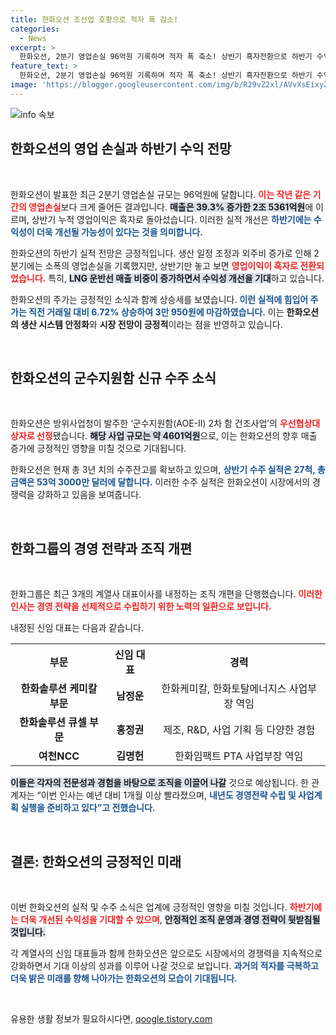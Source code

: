 ```yaml
---
title: 한화오션 조선업 호황으로 적자 폭 감소!
categories:
  - News
excerpt: >
  한화오션, 2분기 영업손실 96억원 기록하며 적자 폭 축소! 상반기 흑자전환으로 하반기 수익 개선 기대. 방위사업 수주로 성장 발판 마련. 대표이사 내정 소식까지, 이 모든 응집된 전략의 내막을 들어보세요!
feature_text: >
  한화오션, 2분기 영업손실 96억원 기록하며 적자 폭 축소! 상반기 흑자전환으로 하반기 수익 개선 기대. 방위사업 수주로 성장 발판 마련. 대표이사 내정 소식까지, 이 모든 응집된 전략의 내막을 들어보세요!
image: 'https://blogger.googleusercontent.com/img/b/R29vZ2xl/AVvXsEixyZcFfHzMRdzZMjFBmAUKJYCLCGyLL1o632UiGVXcaFdKo_bkvkuCioo0uUKlGfBVcT3P84aROyZIXSBEx3Aw5nCQ3pTgDom1WDC4m8eifvWiAmWEEVb4x6G_l8C0QH225ldMjyaFvpxGEBGNO37VmDTDMHGhJPq73UglMfDca1-0aw/s1600/blogspot.png'
---
```


<p><img src="https://blogger.googleusercontent.com/img/b/R29vZ2xl/AVvXsEixyZcFfHzMRdzZMjFBmAUKJYCLCGyLL1o632UiGVXcaFdKo_bkvkuCioo0uUKlGfBVcT3P84aROyZIXSBEx3Aw5nCQ3pTgDom1WDC4m8eifvWiAmWEEVb4x6G_l8C0QH225ldMjyaFvpxGEBGNO37VmDTDMHGhJPq73UglMfDca1-0aw/s1600/blogspot.png" alt="info 속보" /></p>

<h2 data-ke-size="size26">한화오션의 영업 손실과 하반기 수익 전망</h2>

<p data-ke-size="size16">&nbsp;</p>

<p>한화오션이 발표한 최근 2분기 영업손실 규모는 96억원에 달합니다. <b><span style="color: #ee2323;">이는 작년 같은 기간의 영업손실</span></b>보다 크게 줄어든 결과입니다. <b><span style="background-color: #21538527;">매출은 39.3% 증가한 2조 5361억원</span></b>에 이르며, 상반기 누적 영업이익은 흑자로 돌아섰습니다. 이러한 실적 개선은 <b><span style="color: #1a5490;">하반기에는 수익성이 더욱 개선될 가능성이 있다는 것을 의미합니다.</span></b> </p>

<p>한화오션의 하반기 실적 전망은 긍정적입니다. 생산 일정 조정과 외주비 증가로 인해 2분기에는 소폭의 영업손실을 기록했지만, 상반기만 놓고 보면 <b><span style="color: #ee2323;">영업이익이 흑자로 전환되었습니다.</span></b> 특히, <b><span style="background-color: #21538527;">LNG 운반선 매출 비중이 증가하면서 수익성 개선을 기대</span></b>하고 있습니다. </p>

<p>한화오션의 주가는 긍정적인 소식과 함께 상승세를 보였습니다. <b><span style="color: #1a5490;">이런 실적에 힘입어 주가는 직전 거래일 대비 6.72% 상승하여 3만 950원에 마감하였습니다.</span></b> 이는 <b>한화오션의 생산 시스템 안정화</b>와 <b>시장 전망이 긍정적</b>이라는 점을 반영하고 있습니다.</p>

<p data-ke-size="size16">&nbsp;</p>

<h2 data-ke-size="size26">한화오션의 군수지원함 신규 수주 소식</h2>

<p data-ke-size="size16">&nbsp;</p>

<p>한화오션은 방위사업청이 발주한 ‘군수지원함(AOE-II) 2차 함 건조사업’의 <b><span style="color: #ee2323;">우선협상대상자로 선정</span></b>됐습니다. <b><span style="background-color: #21538527;">해당 사업 규모는 약 4601억원</span></b>으로, 이는 한화오션의 향후 매출 증가에 긍정적인 영향을 미칠 것으로 기대됩니다.</p>

<p>한화오션은 현재 총 3년 치의 수주잔고를 확보하고 있으며, <b><span style="color: #1a5490;">상반기 수주 실적은 27척, 총 금액은 53억 3000만 달러에 달합니다.</span></b> 이러한 수주 실적은 한화오션이 시장에서의 경쟁력을 강화하고 있음을 보여줍니다. </p>

<p data-ke-size="size16">&nbsp;</p>

<h2 data-ke-size="size26">한화그룹의 경영 전략과 조직 개편</h2>

<p data-ke-size="size16">&nbsp;</p>

<p>한화그룹은 최근 3개의 계열사 대표이사를 내정하는 조직 개편을 단행했습니다. <b><span style="color: #ee2323;">이러한 인사는 경영 전략을 선제적으로 수립하기 위한 노력의 일환으로 보입니다.</span></b> </p>

<p>내정된 신임 대표는 다음과 같습니다. </p>

<table>
    <tr>
        <th style="text-align: center;">부문</th>
        <th style="text-align: center;">신임 대표</th>
        <th style="text-align: center;">경력</th>
    </tr>
    <tr>
        <td style="text-align: center; height: 17px;"><b>한화솔루션 케미칼 부문</b></td>
        <td style="text-align: center; height: 17px;"><b>남정운</b></td>
        <td style="text-align: center; height: 17px;">한화케미칼, 한화토탈에너지스 사업부장 역임</td>
    </tr>
    <tr>
        <td style="text-align: center; height: 17px;"><b>한화솔루션 큐셀 부문</b></td>
        <td style="text-align: center; height: 17px;"><b>홍정권</b></td>
        <td style="text-align: center; height: 17px;">제조, R&D, 사업 기획 등 다양한 경험</td>
    </tr>
    <tr>
        <td style="text-align: center; height: 17px;"><b>여천NCC</b></td>
        <td style="text-align: center; height: 17px;"><b>김명헌</b></td>
        <td style="text-align: center; height: 17px;">한화임팩트 PTA 사업부장 역임</td>
    </tr>
</table>

<p><b><span style="background-color: #21538527;">이들은 각자의 전문성과 경험을 바탕으로 조직을 이끌어 나갈</span></b> 것으로 예상됩니다. 한 관계자는 “이번 인사는 예년 대비 1개월 이상 빨라졌으며, <b><span style="color: #1a5490;">내년도 경영전략 수립 및 사업계획 실행을 준비하고 있다”고 전했습니다.</span></b> </p>

<p data-ke-size="size16">&nbsp;</p>

<h2 data-ke-size="size26">결론: 한화오션의 긍정적인 미래</h2>

<p data-ke-size="size16">&nbsp;</p>

<p>이번 한화오션의 실적 및 수주 소식은 업계에 긍정적인 영향을 미칠 것입니다. <b><span style="color: #ee2323;">하반기에는 더욱 개선된 수익성을 기대할 수 있으며</span></b>, <b><span style="background-color: #21538527;">안정적인 조직 운영과 경영 전략이 뒷받침될 것입니다.</span></b> </p>

<p>각 계열사의 신임 대표들과 함께 한화오션은 앞으로도 시장에서의 경쟁력을 지속적으로 강화하면서 기대 이상의 성과를 이루어 나갈 것으로 보입니다. <b><span style="color: #1a5490;">과거의 적자를 극복하고 더욱 밝은 미래를 향해 나아가는 한화오션의 모습이 기대됩니다.</span></b> </p>

<p data-ke-size="size16">&nbsp;</p>
유용한 생활 정보가 필요하시다면, <a href="https://qoogle.tistory.com" rel="dofollow">qoogle.tistory.com</a>


